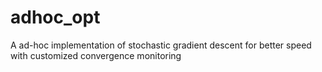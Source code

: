# adhoc_opt
A ad-hoc implementation of stochastic gradient descent for better speed with customized convergence monitoring 
